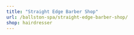 ```yaml
---
title: "Straight Edge Barber Shop"
url: /ballston-spa/straight-edge-barber-shop/
shop: hairdresser
---
```

